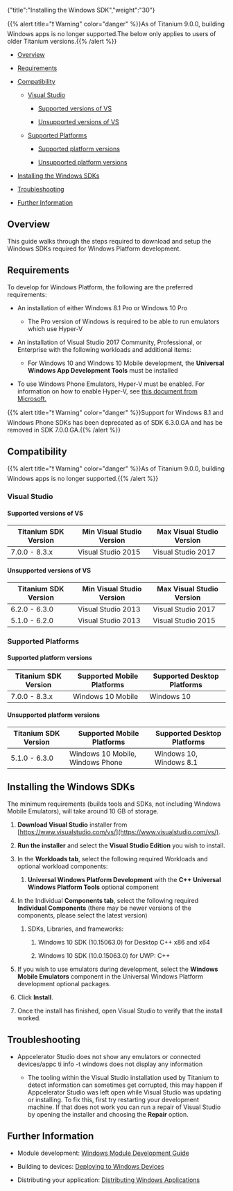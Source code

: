 {"title":"Installing the Windows SDK","weight":"30"}

{{% alert title="❗️ Warning" color="danger" %}}As of Titanium 9.0.0, building Windows apps is no longer supported.The below only applies to users of older Titanium versions.{{% /alert %}}

* [Overview](#overview)

* [Requirements](#requirements)

* [Compatibility](#compatibility)

    * [Visual Studio](#visual-studio)

        * [Supported versions of VS](#supported-versions-of-vs)

        * [Unsupported versions of VS](#unsupported-versions-of-vs)

    * [Supported Platforms](#supported-platforms)

        * [Supported platform versions](#supported-platform-versions)

        * [Unsupported platform versions](#unsupported-platform-versions)

* [Installing the Windows SDKs](#installing-the-windows-sdks)

* [Troubleshooting](#troubleshooting)

* [Further Information](#further-information)

## Overview

This guide walks through the steps required to download and setup the Windows SDKs required for Windows Platform development.

## Requirements

To develop for Windows Platform, the following are the preferred requirements:

* An installation of either Windows 8.1 Pro or Windows 10 Pro

    * The Pro version of Windows is required to be able to run emulators which use Hyper-V

* An installation of Visual Studio 2017 Community, Professional, or Enterprise with the following workloads and additional items:

    * For Windows 10 and Windows 10 Mobile development, the **Universal Windows App Development Tools** must be installed

* To use Windows Phone Emulators, Hyper-V must be enabled. For information on how to enable Hyper-V, see [this document from Microsoft.](https://msdn.microsoft.com/library/windows/apps/xaml/jj863509.aspx)

{{% alert title="❗️ Warning" color="danger" %}}Support for Windows 8.1 and Windows Phone SDKs has been deprecated as of SDK 6.3.0.GA and has be removed in SDK 7.0.0.GA.{{% /alert %}}

## Compatibility

{{% alert title="❗️ Warning" color="danger" %}}As of Titanium 9.0.0, building Windows apps is no longer supported.{{% /alert %}}

### Visual Studio

#### Supported versions of VS

| Titanium SDK Version | Min Visual Studio Version | Max Visual Studio Version |
| --- | --- | --- |
| 7.0.0 - 8.3.x | Visual Studio 2015 | Visual Studio 2017 |

#### Unsupported versions of VS

| Titanium SDK Version | Min Visual Studio Version | Max Visual Studio Version |
| --- | --- | --- |
| 6.2.0 - 6.3.0 | Visual Studio 2013 | Visual Studio 2017 |
| 5.1.0 - 6.2.0 | Visual Studio 2013 | Visual Studio 2015 |

### Supported Platforms

#### Supported platform versions

| Titanium SDK Version | Supported Mobile Platforms | Supported Desktop Platforms |
| --- | --- | --- |
| 7.0.0 - 8.3.x | Windows 10 Mobile | Windows 10 |

#### Unsupported platform versions

| Titanium SDK Version | Supported Mobile Platforms | Supported Desktop Platforms |
| --- | --- | --- |
| 5.1.0 - 6.3.0 | Windows 10 Mobile, Windows Phone | Windows 10, Windows 8.1 |

## Installing the Windows SDKs

The minimum requirements (builds tools and SDKs, not including Windows Mobile Emulators), will take around 10 GB of storage.

1. **Download Visual Studio** installer from [https://www.visualstudio.com/vs/](https://www.visualstudio.com/vs/).

2. **Run the installer** and select the **Visual Studio Edition** you wish to install.

3. In the **Workloads tab**, select the following required Workloads and optional workload components:

    1. **Universal Windows Platform Development** with the **C++ Universal Windows Platform Tools** optional component

4. In the Individual **Components tab**, select the following required **Individual Components** (there may be newer versions of the components, please select the latest version)

    1. SDKs, Libraries, and frameworks:

        1. Windows 10 SDK (10.15063.0) for Desktop C++ x86 and x64

        2. Windows 10 SDK (10.0.15063.0) for UWP: C++

5. If you wish to use emulators during development, select the **Windows Mobile Emulators** component in the Universal Windows Platform development optional packages.

6. Click **Install**.

7. Once the install has finished, open Visual Studio to verify that the install worked.

## Troubleshooting

* Appcelerator Studio does not show any emulators or connected devices/appc ti info -t windows does not display any information

    * The tooling within the Visual Studio installation used by Titanium to detect information can sometimes get corrupted, this may happen if Appcelerator Studio was left open while Visual Studio was updating or installing. To fix this, first try restarting your development machine. If that does not work you can run a repair of Visual Studio by opening the installer and choosing the **Repair** option.

## Further Information

* Module development: [Windows Module Development Guide](/docs/appc/Titanium_SDK/Titanium_SDK_How-tos/Extending_Titanium_Mobile/Windows_Module_Development_Guide/)

* Building to devices: [Deploying to Windows Devices](/docs/appc/Titanium_SDK/Titanium_SDK_Guide/Preparing_for_Distribution/Deploying_to_Windows_Devices/)

* Distributing your application: [Distributing Windows Applications](/docs/appc/Titanium_SDK/Titanium_SDK_Guide/Preparing_for_Distribution/Distributing_Windows_Applications/)
